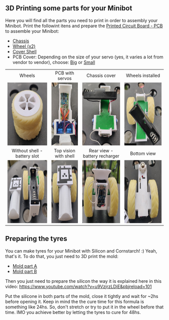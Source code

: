 ## 3D Printing some parts for your Minibot

Here you will find all the parts you need to print in order to assembly your Minibot. Print the followint itens and prepare the [Printed Circuit Board - PCB](/02_BotPCB) to assemble your Minibot:

 - [Chassis](stl/01_Chassis.stl)
 - [Wheel (x2)](stl/02_Wheel.stl)
 - [Cover Shell](stl/21_MinibotShell.stl)
 - PCB Cover: Depending on the size of your servo (yes, it varies a lot from vendor to vendor), choose: [Big](stl/04_PCBCoverBig.stl) or [Small](stl/05_PCBCoverNormal.stl)

<table>
  <tr>
    <td align="center">Wheels</td>
    <td align="center">PCB with servos</td>
    <td align="center">Chassis cover</td>
    <td align="center">Wheels installed</td>
  </tr>
  <tr>
    <td align="center"><img height="200px" src="imgs/minibot_white_wheels.jpg"></td>
    <td align="center"><img height="200px" src="imgs/minibot_white_top_nochassiscover.jpg"></td>
    <td align="center"><img height="200px" src="imgs/minibot_white_chassis_cover.jpg"></td>
    <td align="center"><img height="200px" src="imgs/minibot_white_battery_slot.jpg"></td>    
  </tr>
  <tr>
    <td align="center">Without shell - battery slot</td>
    <td align="center">Top vision with shell</td>
    <td align="center">Rear view - battery recharger</td>
    <td align="center">Bottom view</td>
  </tr>
  <tr>
    <td align="center"><img height="200px" src="imgs/minibot_white_noshell.jpg"></td>    
    <td align="center"><img height="200px" src="imgs/minibot_white_top.jpg"></td>
    <td align="center"><img height="200px" src="imgs/minibot_white_rear.jpg"></td>
    <td align="center"><img height="200px" src="imgs/minibot_white_bottom.jpg"></td>
  </tr>
</table>

## Preparing the tyres
You can make tyres for your Minibot with Silicon and Cornstarch! :) Yeah, that's it. To do that, you just need to 3D print the mold:
 - [Mold part A](stl/32_TyreModePartA.stl)
 - [Mold part B](stl/33_TyreModldPartB.stl)
 
Then you just need to prepare the silicon the way it is explained here in this video: https://www.youtube.com/watch?v=u9VzjrzLDiE&pbjreload=101

Put the silicone in both parts of the mold, close it tightly and wait for ~2hs before opening it. Keep in mind the the cure time for this formula is something like 24hs. So, don't stretch or try to put it in the wheel before that time. IMO you achieve better by letting the tyres to cure for 48hs.

